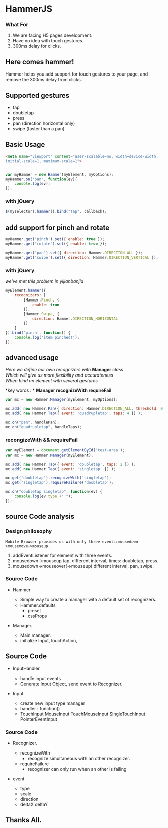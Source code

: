 # HammerJS



### What For

1. We are facing H5 pages development.  
2. Have no idea with touch gestures.  
3. 300ms delay for clicks.  


## Here comes hammer!

Hammer helps you   add support for touch gestures to your page, and remove the 300ms delay from clicks.


## Supported gestures
- tap
- doubletap
- press
- pan   (direction horizontal only)
- swipe   (faster than a pan)



## Basic Usage
```html
<meta name="viewport" content="user-scalable=no, width=device-width,   
initial-scale=1, maximum-scale=1">
```

```javascript

var myHammer = new Hammer(myElement, myOptions);
myHammer.on('pan', function(ev){
    console.log(ev);
});
```

### with jQuery

```javascript
$(myselector).hammer().bind("tap", callback);
```


## add support for pinch and rotate

```javascript
myHammer.get('pinch').set({ enable: true });
myHammer.get('rotate').set({ enable: true });

myHammer.get('pan').set({ direction: Hammer.DIRECTION_ALL });
myHammer.get('swipe').set({ direction: Hammer.DIRECTION_VERTICAL });
```


### with jQuery
*we've met this problem in yijianbanjia*
```javascript
myElement.hammer({
    recognizers: [
        [Hammer.Pinch, {
            enable: true
        }],
        [Hammer.Swipe, {
            direction: Hammer.DIRECTION_HORIZONTAL
        }]
    ]
}).bind('pinch', function() {
    console.log('item pinched!');
});
```



## advanced usage
*Here we define our own recognizers with* **Manager** *class*  
*Which will give us more flexibility and accurateness*  
*When bind an element with several gestures*  

*key words : * **Manager recognizeWith requireFail**


```javascript
var mc = new Hammer.Manager(myElement, myOptions);

mc.add( new Hammer.Pan({ direction: Hammer.DIRECTION_ALL, threshold: 0 }) );
mc.add( new Hammer.Tap({ event: 'quadrupletap', taps: 4 }) );

mc.on("pan", handlePan);
mc.on("quadrupletap", handleTaps);

```


### recongizeWith && requireFail

```javascript
var myElement = document.getElementById('test-area');
var mc = new Hammer.Manager(myElement);

mc.add( new Hammer.Tap({ event: 'doubletap', taps: 2 }) );
mc.add( new Hammer.Tap({ event: 'singletap' }) );

mc.get('doubletap').recognizeWith('singletap');
mc.get('singletap').requireFailure('doubletap');

mc.on("doubletap singletap", function(ev) {
    console.log(ev.type +" ");
});
```



## source Code analysis

### Design philosophy
`Mobile Browser provides us with only three events:mousedown->mousemove->mouseup.`
1. addEventListener for element with three events.
2. mousedown->mouseup tap. different interval, times: doubletap, press.
3. mousedown->mouseover(->mouseup) different interval, pan, swipe.


### Source Code

* Hammer
    * Simple way to create a manager with a default set of recognizers.
    * Hammer.defaults
        * preset
        * cssProps

* Manager.
    * Main manager.
    * initialize Input,TouchAction,  


## Source Code

* InputHandler.
    * handle input events
    * Generate Input Object, send event to Recognizer.

* Input.
    * create new input type manager
    * handler : function()
    * TouchInput MouseInput TouchMouseInput SingleTouchInput PointerEventInput


### Source Code

* Recognizer.
    * recognizeWith
      * recognize simultaneous with an other recognizer.
    * requireFailure  
      * recognizer can only run when an other is failing

* event
    * type
    * scale
    * direction
    * deltaX deltaY



## Thanks All.